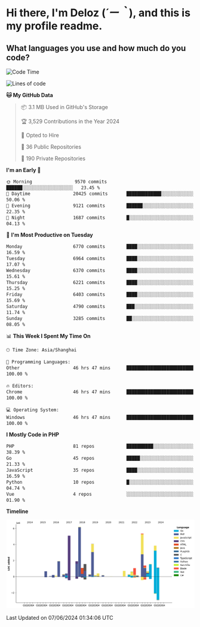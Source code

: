 # **Hi there, I'm Deloz (*´ー｀*), and this is my profile readme.**

## **What languages you use and how much do you code?**

<!--START_SECTION:waka-->
![Code Time](http://img.shields.io/badge/Code%20Time-4%2C140%20hrs%2020%20mins-blue)

![Lines of code](https://img.shields.io/badge/From%20Hello%20World%20I%27ve%20Written-41.1%20million%20lines%20of%20code-blue)

**🐱 My GitHub Data** 

> 📦 3.1 MB Used in GitHub's Storage 
 > 
> 🏆 3,529 Contributions in the Year 2024
 > 
> 💼 Opted to Hire
 > 
> 📜 36 Public Repositories 
 > 
> 🔑 190 Private Repositories 
 > 
**I'm an Early 🐤** 

```text
🌞 Morning                9570 commits        ██████░░░░░░░░░░░░░░░░░░░   23.45 % 
🌆 Daytime                20425 commits       █████████████░░░░░░░░░░░░   50.06 % 
🌃 Evening                9121 commits        ██████░░░░░░░░░░░░░░░░░░░   22.35 % 
🌙 Night                  1687 commits        █░░░░░░░░░░░░░░░░░░░░░░░░   04.13 % 
```
📅 **I'm Most Productive on Tuesday** 

```text
Monday                   6770 commits        ████░░░░░░░░░░░░░░░░░░░░░   16.59 % 
Tuesday                  6964 commits        ████░░░░░░░░░░░░░░░░░░░░░   17.07 % 
Wednesday                6370 commits        ████░░░░░░░░░░░░░░░░░░░░░   15.61 % 
Thursday                 6221 commits        ████░░░░░░░░░░░░░░░░░░░░░   15.25 % 
Friday                   6403 commits        ████░░░░░░░░░░░░░░░░░░░░░   15.69 % 
Saturday                 4790 commits        ███░░░░░░░░░░░░░░░░░░░░░░   11.74 % 
Sunday                   3285 commits        ██░░░░░░░░░░░░░░░░░░░░░░░   08.05 % 
```


📊 **This Week I Spent My Time On** 

```text
🕑︎ Time Zone: Asia/Shanghai

💬 Programming Languages: 
Other                    46 hrs 47 mins      █████████████████████████   100.00 % 

🔥 Editors: 
Chrome                   46 hrs 47 mins      █████████████████████████   100.00 % 

💻 Operating System: 
Windows                  46 hrs 47 mins      █████████████████████████   100.00 % 
```

**I Mostly Code in PHP** 

```text
PHP                      81 repos            ██████████░░░░░░░░░░░░░░░   38.39 % 
Go                       45 repos            █████░░░░░░░░░░░░░░░░░░░░   21.33 % 
JavaScript               35 repos            ████░░░░░░░░░░░░░░░░░░░░░   16.59 % 
Python                   10 repos            █░░░░░░░░░░░░░░░░░░░░░░░░   04.74 % 
Vue                      4 repos             ░░░░░░░░░░░░░░░░░░░░░░░░░   01.90 % 
```



**Timeline**

![Lines of Code chart](https://raw.githubusercontent.com/deloz/deloz/main/assets/bar_graph.png)


 Last Updated on 07/06/2024 01:34:06 UTC
<!--END_SECTION:waka-->
